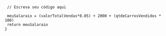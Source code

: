 ```function calculaSalario(qtdeCarrosVendidos, valorTotalVendas) {
 // Escreva seu código aqui
 
 meuSalaraio = (valorTotalVendas*0.05) + 2000 + (qtdeCarrosVendidos * 100)
 return meuSalaraio
}
